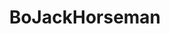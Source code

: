 ---
title: BoJackHorseman
crosslinks:
- furry_irl
- AskReddit
- rickandmorty
- TVDetails
- television
- IAmA
- tennis
- iamverysmart
- xkcd
- Showerthoughts
- lipsum
- KarmaConspiracy
- reddCoin
- ShitRedditSays
- dontdeadopeninside
- OutOfTheLoop
- nottheonion
- shitpost
- SadHorseShow
---